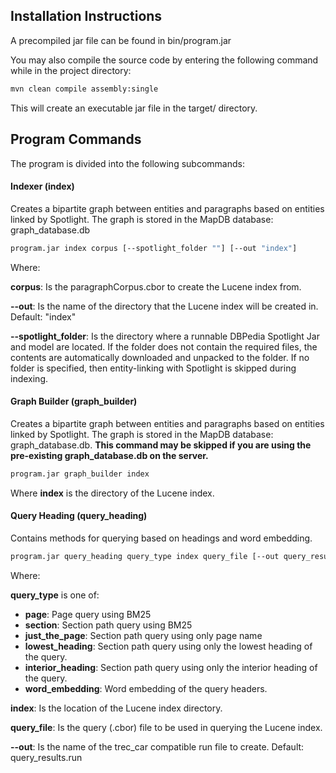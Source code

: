 ## Installation Instructions
A precompiled jar file can be found in bin/program.jar

You may also compile the source code by entering the following command while in the project directory:

```bash
mvn clean compile assembly:single
```

This will create an executable jar file in the target/ directory.

## Program Commands
The program is divided into the following subcommands:

#### Indexer (index)
Creates a bipartite graph between entities and paragraphs based on entities linked by Spotlight.
The graph is stored in the MapDB database: graph_database.db


```bash
program.jar index corpus [--spotlight_folder ""] [--out "index"]
```
Where:

**corpus**: Is the paragraphCorpus.cbor to create the Lucene index from.

**--out**: Is the name of the directory that the Lucene index will be created in. Default: "index"

**--spotlight_folder**: Is the directory where a runnable DBPedia Spotlight Jar and model are located. If the folder does not contain the required files, the contents are automatically downloaded and unpacked to the folder. If no folder is specified, then entity-linking with Spotlight is skipped during indexing. 


#### Graph Builder (graph_builder)
Creates a bipartite graph between entities and paragraphs based on entities linked by Spotlight.
The graph is stored in the MapDB database: graph_database.db. **This command may be skipped if you are using the pre-existing graph_database.db on the server.**


```bash
program.jar graph_builder index
```

Where **index** is the directory of the Lucene index.

#### Query Heading (query_heading)
Contains methods for querying based on headings and word embedding.

```bash
program.jar query_heading query_type index query_file [--out query_results.run]
```

Where:

**query_type** is one of:
 - **page**: Page query using BM25
 - **section**: Section path query using BM25
 - **just_the_page**: Section path query using only page name
 - **lowest_heading**: Section path query using only the lowest heading of the query.
 - **interior_heading**: Section path query using only the interior heading of the query.
 - **word_embedding**: Word embedding of the query headers.
 
 **index**: Is the location of the Lucene index directory.
 
 **query_file**: Is the query (.cbor) file to be used in querying the Lucene index.
 
 **--out**: Is the name of the trec_car compatible run file to create. Default: query_results.run
 
 
